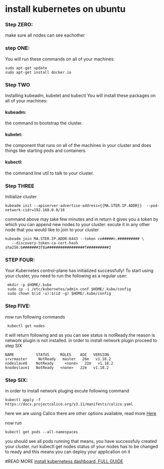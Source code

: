 # install kubernetes on ubuntu 



### Step ZERO:  
make sure all nodes can see  eachother 

### step ONE: 
You will run these commands on all of your machines:

```
sudo apt-get update 
sudo apt-get install docker.io
```

### Step TWO 
Installing kubeadm, kubelet and kubectl
You will install these packages on all of your machines:

#### kubeadm: 
the command to bootstrap the cluster.

#### kubelet: 
the component that runs on all of the machines in your cluster and does things like starting pods and containers.

#### kubectl: 
the command line util to talk to your cluster.


### Step THREE 
Initialize cluster


```
kubeadm init --apiserver-advertise-address={{MA.STER.IP.ADDR}}  --pod-network-cidr=192.168.0.0/16
```
command above may take few minutes and in return it gives you a token by which you can append new nodes to your cluster. excute it in any other node that you would like to join to your cluster
 
 ```
kubeadm join MA.STER.IP.ADDR:6443 --token ce#####n.########## \
    --discovery-token-ca-cert-hash sha256:6#######3f8a#################f##########3
```

### STEP FOUR:
Your Kubernetes control-plane has initialized successfully!
To start using your cluster, you need to run the following as a regular user:


 ```
  mkdir -p $HOME/.kube
  sudo cp -i /etc/kubernetes/admin.conf $HOME/.kube/config
  sudo chown $(id -u):$(id -g) $HOME/.kube/config
```

### Step FIVE:
now run following commands 

```
 kubectl get nodes
```
it will return following and as you can see status is notReady.the reason is network plugin is not installed. in order to install network plugin proceed to step SIX

```
NAME          STATUS     ROLES    AGE   VERSION
srvrmaster     NotReady   master   26m   v1.18.2
nodeslave0    NotReady     <none>   22m   v1.18.2
knodeslave1   NotReady   <none>   22m   v1.18.2
```

### Step SIX:
in order to install network pluging excute following command

```
kubectl apply -f https://docs.projectcalico.org/v3.11/manifests/calico.yaml
```

here we are using Calico there are other options available, read more [Here]( https://kubernetes.io/docs/setup/production-environment/tools/kubeadm/create-cluster-kubeadm/#pod-network)

now run
```
kubectl get pods --all-namespaces
```
you should see all pods running that means, you have successfuly created your cluster. run  kubectl get nodes  status of your nodes has to be changed to ready and this means you can deploy your application on it 


#READ MORE
[install kubernetess dashboard, FULL GUIDE](https://github.com/mohamadDev/Devops/blob/master/Kubernetes-Dashboard/README.md)



